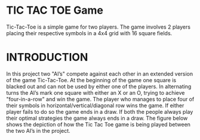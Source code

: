 # TIC TAC TOE Game

Tic-Tac-Toe is a simple game for two players. The game involves 2 players placing their respective symbols in a 4x4 grid with 16 square fields. 

# INTRODUCTION

In this project two "AI’s" compete against each other in an extended version of the game Tic-Tac-Toe. At the beginning of the game one square is blacked out and can not be used by either one of the players. In alternating turns the AI’s mark one square with either an X or an O, trying to achieve "four-in-a-row" and win the game. The player who manages to place four of their symbols in horizontal/vertical/diagonal row wins the game. If either player fails to do so the game ends in a draw. If both the people always play their optimal strategies the game always ends in a draw. The figure below shows the depiction of how the Tic Tac Toe game is being played
between the two AI’s in the project.
 

